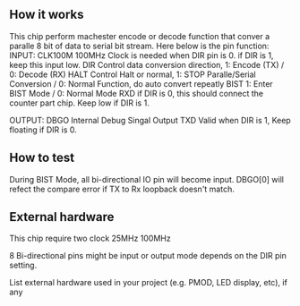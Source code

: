 <!---

This file is used to generate your project datasheet. Please fill in the information below and delete any unused
sections.

You can also include images in this folder and reference them in the markdown. Each image must be less than
512 kb in size, and the combined size of all images must be less than 1 MB.
-->

## How it works

This chip perform machester encode or decode function that conver a paralle 8 bit of data to serial bit stream.
Here below is the pin function:
  INPUT:
    CLK100M   100MHz Clock is needed when DIR pin is 0. if DIR is 1, keep this input low.
    DIR       Control data conversion direction, 1: Encode (TX) / 0: Decode (RX)
    HALT      Control Halt or normal, 1: STOP Paralle/Serial Conversion / 0: Normal Function, do auto convert repeatly
    BIST      1: Enter BIST Mode / 0: Normal Mode
    RXD       if DIR is 0, this should connect the counter part chip. Keep low if DIR is 1.

  OUTPUT:
    DBGO      Internal Debug Singal Output
    TXD       Valid when DIR is 1, Keep floating if DIR is 0.
  
## How to test

  During BIST Mode, all bi-directional IO pin will become input.
  DBGO[0] will refect the compare error if TX to Rx loopback doesn't match.

## External hardware
  This chip require two clock
  25MHz
  100MHz

  8 Bi-directional pins might be input or output mode depends on the DIR pin setting.
  
List external hardware used in your project (e.g. PMOD, LED display, etc), if any
